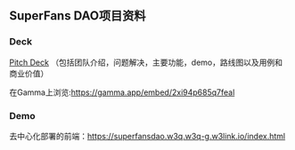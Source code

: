 ## SuperFans DAO项目资料

### Deck
[Pitch Deck](PitchDeck.pdf) （包括团队介绍，问题解决，主要功能，demo，路线图以及用例和商业价值）

在Gamma上浏览:https://gamma.app/embed/2xi94p685q7feal

### Demo
去中心化部署的前端：https://superfansdao.w3q.w3q-g.w3link.io/index.html
